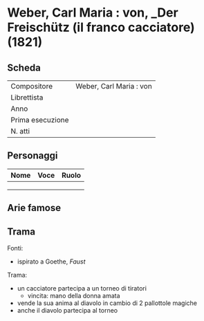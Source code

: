 # Weber, Carl Maria : von, _Der Freischütz (il franco cacciatore) (1821)

## Scheda

| | |
| :- | :- |
| Compositore | Weber, Carl Maria : von |
| Librettista | |
| Anno | |
| Prima esecuzione | |
| N. atti | |

## Personaggi

| Nome | Voce | Ruolo |
| - | - | - |
| | | |
| | | |
| | | |

## Arie famose

## Trama

Fonti:
- ispirato a Goethe, _Faust_

Trama:
- un cacciatore partecipa a un torneo di tiratori
    + vincita: mano della donna amata
- vende la sua anima al diavolo in cambio di 2 pallottole magiche
- anche il diavolo partecipa al torneo